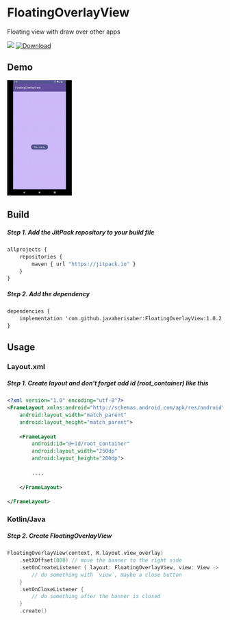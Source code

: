 # FloatingOverlayView
Floating view with draw over other apps

[![](https://jitpack.io/v/javaherisaber/FloatingOverlayView.svg)](https://jitpack.io/#javaherisaber/FloatingOverlayView)
[![Download](https://img.shields.io/badge/Android%20Arsenal-FloatingOverlayView-green.svg)](https://android-arsenal.com/details/1/8458)

## Demo
<div style="dispaly:flex">
    <img src="/demo.gif" width="30%">
</div>

## Build
##### Step 1. Add the JitPack repository to your build file
```bat
allprojects {
    repositories {
        maven { url "https://jitpack.io" }
    }
}
```

##### Step 2. Add the dependency
```bat
dependencies {
    implementation 'com.github.javaherisaber:FloatingOverlayView:1.0.2'
}
```

## Usage
### Layout.xml
##### Step 1. Create layout and don't forget add id (root_container) like this
```xml
<?xml version="1.0" encoding="utf-8"?>
<FrameLayout xmlns:android="http://schemas.android.com/apk/res/android"
    android:layout_width="match_parent"
    android:layout_height="match_parent">

    <FrameLayout
        android:id="@+id/root_container"
        android:layout_width="250dp"
        android:layout_height="200dp">

        ....

    </FrameLayout>

</FrameLayout>
```

### Kotlin/Java
##### Step 2. Create FloatingOverlayView
```kotlin
FloatingOverlayView(context, R.layout.view_overlay)
    .setXOffset(800) // move the banner to the right side
    .setOnCreateListener { layout: FloatingOverlayView, view: View ->
        // do something with `view`, maybe a close button
    }
    .setOnCloseListener {
        // do something after the banner is closed
    }
    .create()
```
